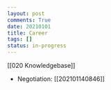```yaml
---
layout: post
comments: True
date: 20210101
title: Career
tags: []
status: in-progress
---
```


[[020 Knowledgebase]]

-   Negotiation: [[202101140846]]
